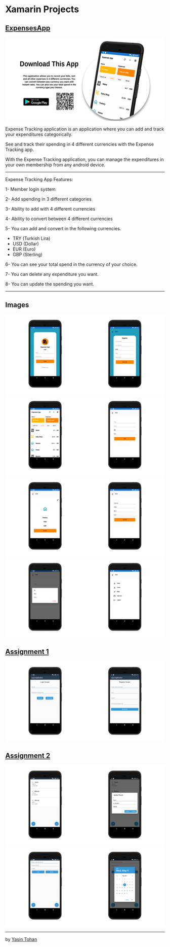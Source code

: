 # Xamarin Projects

## [ExpensesApp](https://github.com/yasintohan/Xamarin-Projects/tree/main/ExpensesApp)

[<img src = "/images/Expense-App-Banner.jpg">](https://play.google.com/store/apps/details?id=com.tohan.expensesapp)


Expense Tracking application is an application where you can add and track your expenditures categorically.

See and track their spending in 4 different currencies with the Expense Tracking app.

With the Expense Tracking application, you can manage the expenditures in your own membership from any android device.

---

Expense Tracking App Features:

1- Member login system

2- Add spending in 3 different categories

3- Ability to add with 4 different currencies

4- Ability to convert between 4 different currencies

5- You can add and convert in the following currencies.
  - TRY (Turkish Lira)
  - USD (Dollar)
  - EUR (Euro)
  - GBP (Sterling)

6- You can see your total spend in the currency of your choice.

7- You can delete any expenditure you want.

8- You can update the spending you want.

---

## Images

<img src = "/images/expenses_1.png" height="50%" width="50%"><img src = "/images/expenses_2.png" height="50%" width="50%"><img src = "/images/expenses_3.png" height="50%" width="50%"><img src = "/images/expenses_4.png" height="50%" width="50%"><img src = "/images/expenses_5.png" height="50%" width="50%"><img src = "/images/expenses_6.png" height="50%" width="50%"><img src = "/images/expenses_7.png" height="50%" width="50%"><img src = "/images/expenses_8.png" height="50%" width="50%">



## [Assignment 1](https://github.com/yasintohan/Xamarin-Projects/tree/main/Assignment1)
<img src = "/images/assignment1-1.png" height="50%" width="50%"><img src = "/images/assignment1-2.png" height="50%" width="50%">

## [Assignment 2](https://github.com/yasintohan/Xamarin-Projects/tree/main/Assignment2)

<img src = "/images/assignment2-1.png" height="50%" width="50%"><img src = "/images/assignment2-2.png" height="50%" width="50%"><img src = "/images/assignment2-3.png" height="50%" width="50%"><img src = "/images/assignment2-4.png" height="50%" width="50%">

---

by [Yasin Tohan](https://github.com/yasintohan)

